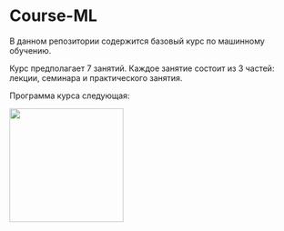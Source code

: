 # Course-ML
В данном репозитории содержится базовый курс по машинному обучению. 

Курс предполагает 7 занятий. Каждое занятие состоит из 3 частей: лекции, семинара и практического занятия. 

Программа курса следующая:

<img src="[https://user-images.githubusercontent.com/link-to-your-image.png](https://user-images.githubusercontent.com/94602743/205162286-f8c10355-5498-4114-86b7-0ef14dcba0f2.png)" width="200" />
